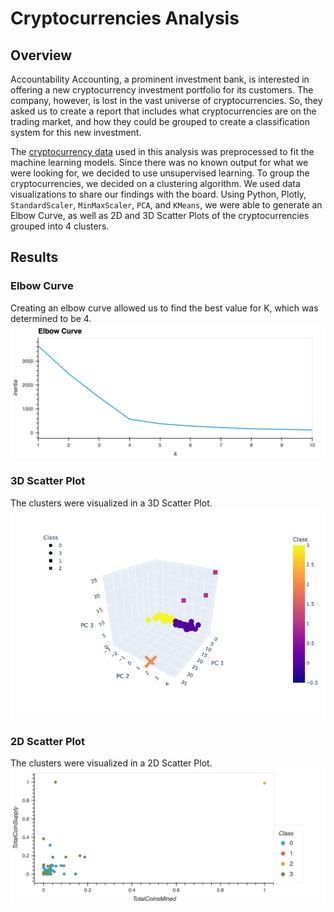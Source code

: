 # Cryptocurrencies Analysis

## Overview
Accountability Accounting, a prominent investment bank, is interested in offering a new cryptocurrency investment portfolio for its customers. The company, however, is lost in the vast universe of cryptocurrencies. So, they asked us to create a report that includes what cryptocurrencies are on the trading market, and how they could be grouped to create a classification system for this new investment.

The [cryptocurrency data](/Resources/crypto_data.csv) used in this analysis was preprocessed to fit the machine learning models. Since there was no known output for what we were looking for, we decided to use unsupervised learning. To group the cryptocurrencies, we decided on a clustering algorithm. We used data visualizations to share our findings with the board. Using Python, Plotly, `StandardScaler`, `MinMaxScaler`, `PCA`, and `KMeans`, we were able to generate an Elbow Curve, as well as 2D and 3D Scatter Plots of the cryptocurrencies grouped into 4 clusters.

## Results

### Elbow Curve

Creating an elbow curve allowed us to find the best value for K, which was determined to be 4.
![Elbow Curve](/Resources/Images/elbow_curve.png)

### 3D Scatter Plot

The clusters were visualized in a 3D Scatter Plot.
![3D Scatter Plot](/Resources/Images/3d_scatter.png)

### 2D Scatter Plot

The clusters were visualized in a 2D Scatter Plot.
![2D Scatter Plot](/Resources/Images/2d_scatter.png)